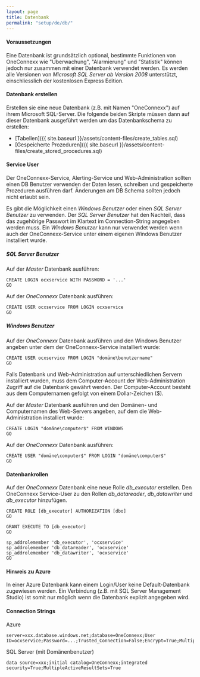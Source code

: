 ```yaml
---
layout: page
title: Datenbank
permalink: "setup/de/db/"
---
```


#### Voraussetzungen

Eine Datenbank ist grundsätzlich optional, bestimmte Funktionen von OneConnexx wie "Überwachung", "Alarmierung" und "Statistik" können jedoch nur zusammen mit einer Datenbank verwendet werden.
Es werden alle Versionen von *Microsoft SQL Server ab Version 2008* unterstützt, einschliesslich der kostenlosen Express Edition.

#### Datenbank erstellen

Erstellen sie eine neue Datenbank (z.B. mit Namen "OneConnexx") auf ihrem Microsoft SQL-Server. Die folgende beiden Skripte müssen dann auf dieser Datenbank ausgeführt werden um das Datenbankschema zu erstellen:

* [Tabellen]({{ site.baseurl }}/assets/content-files/create_tables.sql)
* [Gespeicherte Prozeduren]({{ site.baseurl }}/assets/content-files/create_stored_procedures.sql)

#### Service User

Der OneConnexx-Service, Alerting-Service und Web-Administration sollten einen DB Benutzer verwenden der Daten lesen, schreiben und gespeicherte Prozeduren ausführen darf. Änderungen am DB Schema sollten jedoch nicht erlaubt sein.

Es gibt die Möglichkeit einen *Windows Benutzer* oder einen *SQL Server Benutzer* zu verwenden. Der *SQL Server Benutzer* hat den Nachteil, dass das zugehörige Passwort im Klartext im Connection-String angegeben werden muss. Ein *Windows Benutzer* kann nur verwendet werden wenn auch der OneConnexx-Service unter einem eigenen Windows Benutzer installiert wurde.

##### SQL Server Benutzer

Auf der *Master* Datenbank ausführen:

```
CREATE LOGIN ocxservice WITH PASSWORD = '...'
GO
```

Auf der *OneConnexx* Datenbank ausführen:

```
CREATE USER ocxservice FROM LOGIN ocxservice
GO
```

##### Windows Benutzer

Auf der *OneConnexx* Datenbank ausführen und den Windows Benutzer angeben unter dem der OneConnexx-Service installiert wurde:

```
CREATE USER ocxservice FROM LOGIN "domäne\benutzername"
GO
```

Falls Datenbank und Web-Administration auf unterschiedlichen Servern installiert wurden, muss dem Computer-Account der Web-Administration Zugriff auf die Datenbank gewährt werden. Der Computer-Account besteht aus dem Computernamen gefolgt von einem Dollar-Zeichen ($).

Auf der *Master* Datenbank ausführen und den Domänen- und Computernamen des Web-Servers angeben, auf dem die Web-Administration installiert wurde:

```
CREATE LOGIN "domäne\computer$" FROM WINDOWS
GO
```

Auf der *OneConnexx* Datenbank ausführen:

```
CREATE USER "domäne\computer$" FROM LOGIN "domäne\computer$"
GO
```

#### Datenbankrollen

Auf der *OneConnexx* Datenbank eine neue Rolle *db_executor* erstellen. Den OneConnexx Service-User zu den Rollen *db_datareader*, *db_datawriter* und
*db_executor* hinzufügen. 

```
CREATE ROLE [db_executor] AUTHORIZATION [dbo]
GO

GRANT EXECUTE TO [db_executor]
GO

sp_addrolemember 'db_executor', 'ocxservice'
sp_addrolemember 'db_datareader', 'ocxservice'
sp_addrolemember 'db_datawriter', 'ocxservice'
GO
```

#### Hinweis zu Azure

In einer Azure Datenbank kann einem Login/User keine Default-Datenbank zugewiesen werden. Ein Verbindung (z.B. mit SQL Server Management Studio) ist somit nur möglich wenn die Datenbank explizit angegeben wird.


#### Connection Strings

Azure

```
server=xxx.database.windows.net;database=OneConnexx;User ID=ocxservice;Password=...;Trusted_Connection=False;Encrypt=True;MultipleActiveResultSets=True
```

SQL Server (mit Domänenbenutzer)

```
data source=xxx;initial catalog=OneConnexx;integrated security=True;MultipleActiveResultSets=True
```
